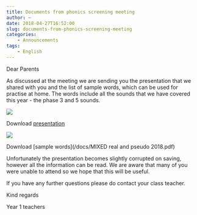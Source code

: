 ```yaml
---
title: Documents from phonics screening meeting
author: ~
date: 2018-04-27T16:52:00
slug: documents-from-phonics-screening-meeting
categories:
    - Announcements
tags:
    - English
---
```


Dear Parents

As discussed at the meeting we are sending you the presentation that we shared with you and the list of sample words, which can be used for practise at home. The words include all the sounds that we have covered this year - the phase 3 and 5 sounds.

![](/images/phonicsTestFront.png)

Download [presentation](/docs/year1PhonicsScreening.pdf)

![](/images/sample.png)

Download [sample words](/docs/MIXED real and pseudo 2018.pdf)

Unfortunately the presentation becomes slightly corrupted on saving, however all the information can be read. 
We are aware that many of you were unable to attend so we hope that this will be useful. 

If you have any further questions please do contact your class teacher.

Kind regards

Year 1 teachers

